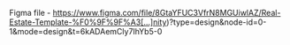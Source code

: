 Figma file  - https://www.figma.com/file/8GtaYFUC3VfrN8MGUiwlAZ/Real-Estate-Template-%F0%9F%9F%A3[…]nity)?type=design&node-id=0-1&mode=design&t=6kADAemCly7IhYb5-0
